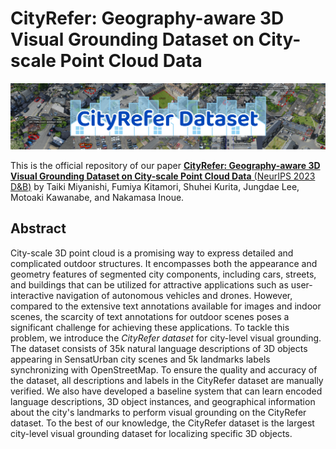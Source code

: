 # CityRefer: Geography-aware 3D Visual Grounding Dataset on City-scale Point Cloud Data

<p align="center"><img width="820" src="./docs/logo.png"></p>

This is the official repository of our paper [**CityRefer: Geography-aware 3D Visual Grounding Dataset on City-scale Point Cloud Data** (NeurIPS 2023 D&B)](https://arxiv.org/abs/2310.18773) by Taiki Miyanishi, Fumiya Kitamori, Shuhei Kurita, Jungdae Lee, Motoaki Kawanabe, and Nakamasa Inoue.

## Abstract
City-scale 3D point cloud is a promising way to express detailed and complicated outdoor structures. It encompasses both the appearance and geometry features of segmented city components, including cars, streets, and buildings that can be utilized for attractive applications such as user-interactive navigation of autonomous vehicles and drones. However, compared to the extensive text annotations available for images and indoor scenes, the scarcity of text annotations for outdoor scenes poses a significant challenge for achieving these applications. To tackle this problem, we introduce the *CityRefer dataset* for city-level visual grounding. The dataset consists of 35k natural language descriptions of 3D objects appearing in SensatUrban city scenes and 5k landmarks labels synchronizing with OpenStreetMap. To ensure the quality and accuracy of the dataset, all descriptions and labels in the CityRefer dataset are manually verified. We also have developed a baseline system that can learn encoded language descriptions, 3D object instances, and geographical information about the city's landmarks to perform visual grounding on the CityRefer dataset. To the best of our knowledge, the CityRefer dataset is the largest city-level visual grounding dataset for localizing specific 3D objects.
